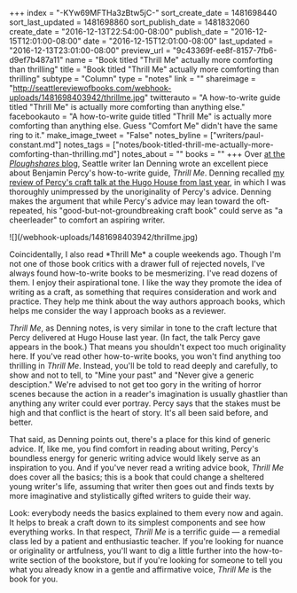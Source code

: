 +++
index = "-KYw69MFTHa3zBtw5jC-"
sort_create_date = 1481698440
sort_last_updated = 1481698860
sort_publish_date = 1481832060
create_date = "2016-12-13T22:54:00-08:00"
publish_date = "2016-12-15T12:01:00-08:00"
date = "2016-12-15T12:01:00-08:00"
last_updated = "2016-12-13T23:01:00-08:00"
preview_url = "9c43369f-ee8f-8157-7fb6-d9ef7b487a11"
name = "Book titled \"Thrill Me\" actually more comforting than thrilling"
title = "Book titled \"Thrill Me\" actually more comforting than thrilling"
subtype = "Column"
type = "notes"
link = ""
shareimage = "http://seattlereviewofbooks.com/webhook-uploads/1481698403942/thrillme.jpg"
twitterauto = "A how-to-write guide titled \"Thrill Me\" is actually more comforting than anything else."
facebookauto = "A how-to-write guide titled \"Thrill Me\" is actually more comforting than anything else. Guess \"Comfort Me\" didn't have the same ring to it."
make_image_tweet = "False"
notes_byline = ["writers/paul-constant.md"]
notes_tags = ["notes/book-titled-thrill-me-actually-more-comforting-than-thrilling.md"]
notes_about = ""
books = ""
+++
Over [at the *Ploughshares* blog](http://blog.pshares.org/index.php/the-comfort-of-writing-guides-on-benjamin-percys-thrill-me/), Seattle writer Ian Denning wrote an excellent piece about Benjamin Percy's how-to-write guide, *Thrill Me*. Denning recalled [my review of Percy's craft talk at the Hugo House from last year](http://www.seattlereviewofbooks.com/notes/2015/11/05/stop-me-if-youve-heard-this-one/), in which I was thoroughly unimpressed by the unoriginality of Percy's advice. Denning makes the argument that while Percy's advice may lean toward the oft-repeated, his "good-but-not-groundbreaking craft book" could serve as "a cheerleader" to comfort an aspiring writer.

<p class="image-left">![](/webhook-uploads/1481698403942/thrillme.jpg)</p>
Coincidentally, I also read *Thrill Me* a couple weekends ago. Though I'm not one of those book critics with a drawer full of rejected novels, I've always found how-to-write books to be mesmerizing. I've read dozens of them. I enjoy their aspirational tone. I like the way they promote the idea of writing as a craft, as something that requires consideration and work and practice. They help me think about the way authors approach books, which helps me consider the way I approach books as a reviewer.

*Thrill Me*, as Denning notes, is very similar in tone to the craft lecture that Percy delivered at Hugo House last year. (In fact, the talk Percy gave appears in the book.) That means you shouldn't expect too much originality here. If you've read other how-to-write books, you won't find anything too thrilling in *Thrill Me*. Instead, you'll be told to read deeply and carefully, to show and not to tell, to "Mine your past" and "Never give a generic desciption." We're advised to not get too gory in the writing of horror scenes because the action in a reader's imagination is usually ghastlier than anything any writer could ever portray. Percy says that the stakes must be high and that conflict is the heart of story. It's all been said before, and better.

That said, as Denning points out, there's a place for this kind of generic advice. If, like me, you find comfort in reading about writing, Percy's boundless energy for generic writing advice would likely serve as an inspiration to you. And if you've never read a writing advice book, *Thrill Me* does cover all the basics; this is a book that could change a sheltered young writer's life, assuming that writer then goes out and finds texts by more imaginative and stylistically gifted writers to guide their way.

Look: everybody needs the basics explained to them every now and again. It helps to break a craft down to its simplest components and see how everything works. In that respect, *Thrill Me* is a terrific guide — a remedial class led by a patient and enthusiastic teacher. If you're looking for nuance or originality or artfulness, you'll want to dig a little further into the how-to-write section of the bookstore, but if you're looking for someone to tell you what you already know in a gentle and affirmative voice, *Thrill Me* is the book for you.
